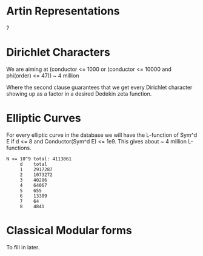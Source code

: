 # Artin Representations
?

# Dirichlet Characters

We are aiming at
(conductor <= 1000 or (conductor <= 10000 and phi(order) <= 47)) ~ 4 million

Where the second clause guarantees that we get every Dirichlet character showing up as a factor in a desired Dedekin zeta function.

# Elliptic Curves

For every elliptic curve in the database we will have the L-function of Sym^d E if d <= 8 and Conductor(Sym^d E) <= 1e9.
This gives about ~ 4 million L-functions.

```
N <= 10^9 total: 4113861
     d    total
     1    2917287
     2    1073272
     3    40286
     4    64067
     5    655
     6    13389
     7    64
     8    4841
```


# Classical Modular forms

To fill in later.

